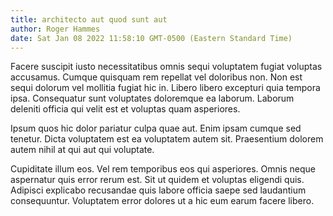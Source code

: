 ```yaml
---
title: architecto aut quod sunt aut
author: Roger Hammes
date: Sat Jan 08 2022 11:58:10 GMT-0500 (Eastern Standard Time)
---
```

Facere suscipit iusto necessitatibus omnis sequi voluptatem fugiat voluptas accusamus. Cumque quisquam rem repellat vel doloribus non. Non est sequi dolorum vel mollitia fugiat hic in. Libero libero excepturi quia tempora ipsa. Consequatur sunt voluptates doloremque ea laborum. Laborum deleniti officia qui velit est et voluptas quam asperiores.

 Ipsum quos hic dolor pariatur culpa quae aut. Enim ipsam cumque sed tenetur. Dicta voluptatem est ea voluptatem autem sit. Praesentium dolorem autem nihil at qui aut qui voluptate.

 Cupiditate illum eos. Vel rem temporibus eos qui asperiores. Omnis neque aspernatur quis error rerum est. Sit ut quidem et voluptas eligendi quis. Adipisci explicabo recusandae quis labore officia saepe sed laudantium consequuntur. Voluptatem error dolores ut a hic eum earum facere libero.